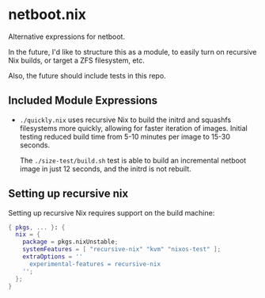 # netboot.nix

Alternative expressions for netboot.

In the future, I'd like to structure this as a module, to easily
turn on recursive Nix builds, or target a ZFS filesystem, etc.

Also, the future should include tests in this repo.

## Included Module Expressions

* `./quickly.nix` uses recursive Nix to build the initrd and squashfs
  filesystems more quickly, allowing for faster iteration of images.
  Initial testing reduced build time from 5-10 minutes per image to
  15-30 seconds.

  The `./size-test/build.sh` test is able to build an incremental
  netboot image in just 12 seconds, and the initrd is not rebuilt.


## Setting up recursive nix

Setting up recursive Nix requires support on the build machine:

```nix
{ pkgs, ... }: {
  nix = {
    package = pkgs.nixUnstable;
    systemFeatures = [ "recursive-nix" "kvm" "nixos-test" ];
    extraOptions = ''
      experimental-features = recursive-nix
    '';
  };
}
```
